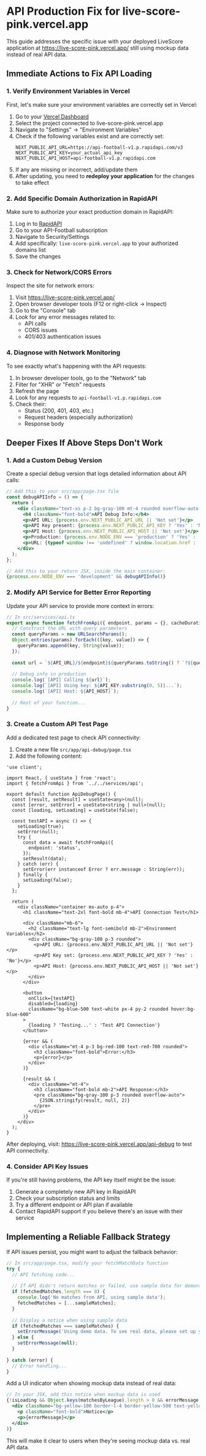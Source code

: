 # API Production Fix for live-score-pink.vercel.app

This guide addresses the specific issue with your deployed LiveScore application at https://live-score-pink.vercel.app/ still using mockup data instead of real API data.

## Immediate Actions to Fix API Loading

### 1. Verify Environment Variables in Vercel

First, let's make sure your environment variables are correctly set in Vercel:

1. Go to your [Vercel Dashboard](https://vercel.com/)
2. Select the project connected to live-score-pink.vercel.app
3. Navigate to "Settings" → "Environment Variables"
4. Check if the following variables exist and are correctly set:
   ```
   NEXT_PUBLIC_API_URL=https://api-football-v1.p.rapidapi.com/v3
   NEXT_PUBLIC_API_KEY=your_actual_api_key
   NEXT_PUBLIC_API_HOST=api-football-v1.p.rapidapi.com
   ```
5. If any are missing or incorrect, add/update them
6. After updating, you need to **redeploy your application** for the changes to take effect

### 2. Add Specific Domain Authorization in RapidAPI

Make sure to authorize your exact production domain in RapidAPI:

1. Log in to [RapidAPI](https://rapidapi.com/)
2. Go to your API-Football subscription
3. Navigate to Security/Settings
4. Add specifically: `live-score-pink.vercel.app` to your authorized domains list
5. Save the changes

### 3. Check for Network/CORS Errors

Inspect the site for network errors:

1. Visit https://live-score-pink.vercel.app/
2. Open browser developer tools (F12 or right-click → Inspect)
3. Go to the "Console" tab
4. Look for any error messages related to:
   - API calls
   - CORS issues
   - 401/403 authentication issues

### 4. Diagnose with Network Monitoring

To see exactly what's happening with the API requests:

1. In browser developer tools, go to the "Network" tab
2. Filter for "XHR" or "Fetch" requests
3. Refresh the page
4. Look for any requests to `api-football-v1.p.rapidapi.com`
5. Check their:
   - Status (200, 401, 403, etc.)
   - Request headers (especially authorization)
   - Response body

## Deeper Fixes If Above Steps Don't Work

### 1. Add a Custom Debug Version

Create a special debug version that logs detailed information about API calls:

```jsx
// Add this to your src/app/page.tsx file
const debugAPIInfo = () => {
  return (
    <div className="text-xs p-2 bg-gray-100 mt-4 rounded overflow-auto max-h-40">
      <h4 className="font-bold">API Debug Info:</h4>
      <p>API URL: {process.env.NEXT_PUBLIC_API_URL || 'Not set'}</p>
      <p>API Key present: {process.env.NEXT_PUBLIC_API_KEY ? 'Yes' : 'No'}</p>
      <p>API Host: {process.env.NEXT_PUBLIC_API_HOST || 'Not set'}</p>
      <p>Production: {process.env.NODE_ENV === 'production' ? 'Yes' : 'No'}</p>
      <p>URL: {typeof window !== 'undefined' ? window.location.href : ''}</p>
    </div>
  );
};

// Add this to your return JSX, inside the main container:
{process.env.NODE_ENV === 'development' && debugAPIInfo()}
```

### 2. Modify API Service for Better Error Reporting

Update your API service to provide more context in errors:

```javascript
// In src/services/api.ts
export async function fetchFromApi({ endpoint, params = {}, cacheDuration = CACHE_DURATION }: ApiOptions) {
  // Construct the URL with query parameters
  const queryParams = new URLSearchParams();
  Object.entries(params).forEach(([key, value]) => {
    queryParams.append(key, String(value));
  });
  
  const url = `${API_URL}/${endpoint}${queryParams.toString() ? `?${queryParams.toString()}` : ''}`;
  
  // Debug info in production
  console.log(`[API] Calling ${url}`);
  console.log(`[API] Using key: ${API_KEY.substring(0, 5)}...`);
  console.log(`[API] Host: ${API_HOST}`);
  
  // Rest of your function...
}
```

### 3. Create a Custom API Test Page

Add a dedicated test page to check API connectivity:

1. Create a new file `src/app/api-debug/page.tsx`
2. Add the following content:

```tsx
'use client';

import React, { useState } from 'react';
import { fetchFromApi } from '../../services/api';

export default function ApiDebugPage() {
  const [result, setResult] = useState<any>(null);
  const [error, setError] = useState<string | null>(null);
  const [loading, setLoading] = useState(false);

  const testAPI = async () => {
    setLoading(true);
    setError(null);
    try {
      const data = await fetchFromApi({
        endpoint: 'status',
      });
      setResult(data);
    } catch (err) {
      setError(err instanceof Error ? err.message : String(err));
    } finally {
      setLoading(false);
    }
  };

  return (
    <div className="container mx-auto p-4">
      <h1 className="text-2xl font-bold mb-4">API Connection Test</h1>
      
      <div className="mb-6">
        <h2 className="text-lg font-semibold mb-2">Environment Variables</h2>
        <div className="bg-gray-100 p-3 rounded">
          <p>API URL: {process.env.NEXT_PUBLIC_API_URL || 'Not set'}</p>
          <p>API Key set: {process.env.NEXT_PUBLIC_API_KEY ? 'Yes' : 'No'}</p>
          <p>API Host: {process.env.NEXT_PUBLIC_API_HOST || 'Not set'}</p>
        </div>
      </div>
      
      <button 
        onClick={testAPI}
        disabled={loading}
        className="bg-blue-500 text-white px-4 py-2 rounded hover:bg-blue-600"
      >
        {loading ? 'Testing...' : 'Test API Connection'}
      </button>
      
      {error && (
        <div className="mt-4 p-3 bg-red-100 text-red-700 rounded">
          <h3 className="font-bold">Error:</h3>
          <p>{error}</p>
        </div>
      )}
      
      {result && (
        <div className="mt-4">
          <h3 className="font-bold mb-2">API Response:</h3>
          <pre className="bg-gray-100 p-3 rounded overflow-auto">
            {JSON.stringify(result, null, 2)}
          </pre>
        </div>
      )}
    </div>
  );
}
```

After deploying, visit: https://live-score-pink.vercel.app/api-debug to test API connectivity.

### 4. Consider API Key Issues

If you're still having problems, the API key itself might be the issue:

1. Generate a completely new API key in RapidAPI
2. Check your subscription status and limits
3. Try a different endpoint or API plan if available
4. Contact RapidAPI support if you believe there's an issue with their service

## Implementing a Reliable Fallback Strategy

If API issues persist, you might want to adjust the fallback behavior:

```jsx
// In src/app/page.tsx, modify your fetchMatchData function
try {
  // API fetching code...
  
  // If API didn't return matches or failed, use sample data for demonstration
  if (fetchedMatches.length === 0) {
    console.log('No matches from API, using sample data');
    fetchedMatches = [...sampleMatches];
  }
  
  // Display a notice when using sample data
  if (fetchedMatches === sampleMatches) {
    setErrorMessage('Using demo data. To see real data, please set up your API key.');
  } else {
    setErrorMessage(null);
  }
  
} catch (error) {
  // Error handling...
}
```

Add a UI indicator when showing mockup data instead of real data:

```jsx
// In your JSX, add this notice when mockup data is used
{!isLoading && Object.keys(matchesByLeague).length > 0 && errorMessage && (
  <div className="bg-yellow-100 border-l-4 border-yellow-500 text-yellow-700 p-4 mb-4">
    <p className="font-bold">Notice</p>
    <p>{errorMessage}</p>
  </div>
)}
```

This will make it clear to users when they're seeing mockup data vs. real API data.
